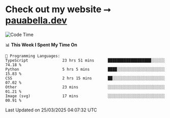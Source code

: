# Check out my website ⭢ [pauabella.dev](https://pauabella.dev)

<!--START_SECTION:waka-->
![Code Time](http://img.shields.io/badge/Code%20Time-4%2C252%20hrs%2032%20mins-blue)

📊 **This Week I Spent My Time On** 

```text
💬 Programming Languages: 
TypeScript               23 hrs 51 mins      ███████████████████░░░░░░   74.18 % 
Python                   5 hrs 5 mins        ████░░░░░░░░░░░░░░░░░░░░░   15.83 % 
CSS                      2 hrs 15 mins       ██░░░░░░░░░░░░░░░░░░░░░░░   07.02 % 
Other                    23 mins             ░░░░░░░░░░░░░░░░░░░░░░░░░   01.21 % 
Image (svg)              17 mins             ░░░░░░░░░░░░░░░░░░░░░░░░░   00.91 % 
```


 Last Updated on 25/03/2025 04:07:32 UTC
<!--END_SECTION:waka-->
